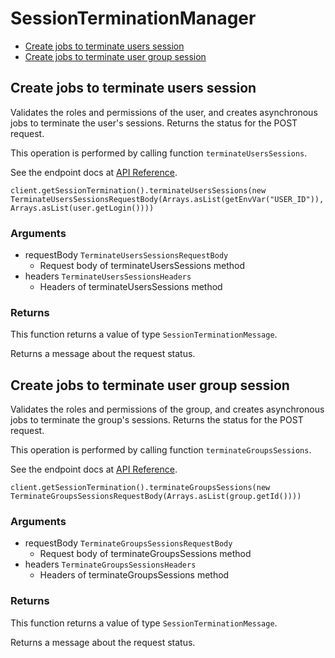 # SessionTerminationManager


- [Create jobs to terminate users session](#create-jobs-to-terminate-users-session)
- [Create jobs to terminate user group session](#create-jobs-to-terminate-user-group-session)

## Create jobs to terminate users session

Validates the roles and permissions of the user,
and creates asynchronous jobs
to terminate the user's sessions.
Returns the status for the POST request.

This operation is performed by calling function `terminateUsersSessions`.

See the endpoint docs at
[API Reference](https://developer.box.com/reference/post-users-terminate-sessions/).

<!-- sample post_users_terminate_sessions -->
```
client.getSessionTermination().terminateUsersSessions(new TerminateUsersSessionsRequestBody(Arrays.asList(getEnvVar("USER_ID")), Arrays.asList(user.getLogin())))
```

### Arguments

- requestBody `TerminateUsersSessionsRequestBody`
  - Request body of terminateUsersSessions method
- headers `TerminateUsersSessionsHeaders`
  - Headers of terminateUsersSessions method


### Returns

This function returns a value of type `SessionTerminationMessage`.

Returns a message about the request status.


## Create jobs to terminate user group session

Validates the roles and permissions of the group,
and creates asynchronous jobs
to terminate the group's sessions.
Returns the status for the POST request.

This operation is performed by calling function `terminateGroupsSessions`.

See the endpoint docs at
[API Reference](https://developer.box.com/reference/post-groups-terminate-sessions/).

<!-- sample post_groups_terminate_sessions -->
```
client.getSessionTermination().terminateGroupsSessions(new TerminateGroupsSessionsRequestBody(Arrays.asList(group.getId())))
```

### Arguments

- requestBody `TerminateGroupsSessionsRequestBody`
  - Request body of terminateGroupsSessions method
- headers `TerminateGroupsSessionsHeaders`
  - Headers of terminateGroupsSessions method


### Returns

This function returns a value of type `SessionTerminationMessage`.

Returns a message about the request status.


